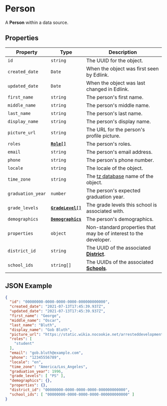 # Person
A **Person** within a data source.

## Properties

| Property | Type | Description |
| -------- | ---- | ----------- |
| `id` | `string` | The UUID for the object. |
| `created_date` | `Date` | When the object was first seen by Edlink. |
| `updated_date` | `Date` | When the object was last changed in Edlink. |
| `first_name` | `string` | The person's first name. |
| `middle_name` | `string` | The person's middle name. |
| `last_name` | `string` | The person's last name. | 
| `display_name` | `string` | The person's display name. |
| `picture_url` | `string` | The URL for the person's profile picture. |
| `roles` | **[`Role[]`](enums/role)** | The person's roles. |
| `email` | `string` | The person's email address. |
| `phone` | `string` | The person's phone number. |
| `locale` | `string` | The locale of the object. |
| `time_zone` | `string` | The [tz database](https://en.wikipedia.org/wiki/List_of_tz_database_time_zones) name of the object. |
| `graduation_year` | `number` | The person's expected graduation year. |
| `grade_levels` | **[`GradeLevel[]`](enums/grade-level)** | The grade levels this school is associated with. |
| `demographics` | **[`Demographics`](demographics)** | The person's demographics. |
| `properties` | `object` | Non-standard properties that may be of interest to the developer. |
| `district_id` | `string` | The UUID of the associated **[District](district)**. |
| `school_ids` | `string[]` | The UUIDs of the associated **[Schools](school)**. |

## JSON Example

```json
{
  "id": "00000000-0000-0000-0000-000000000000",
  "created_date": "2021-07-13T17:45:39.937Z",
  "updated_date": "2021-07-13T17:45:39.937Z",
  "first_name": "George",
  "middle_name": "Oscar",
  "last_name": "Bluth",
  "display_name": "Gob Bluth",
  "picture_url": "https://static.wikia.nocookie.net/arresteddevelopment/images/7/79/GOB_on_segway.jpg",
  "roles": [
    "student"
  ],
  "email": "gob.bluth@example.com",
  "phone": "12345556789",
  "locale": "en",
  "time_zone": "America/Los_Angeles",
  "graduation_year": 1996,
  "grade_levels": [ "PS" ],
  "demographics": {},
  "properties": {},
  "district_id": "00000000-0000-0000-0000-000000000000",
  "school_ids": [ "00000000-0000-0000-0000-000000000000" ]
}
```
